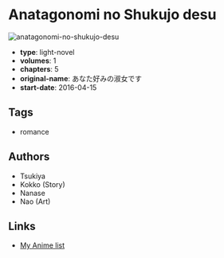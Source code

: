 # Anatagonomi no Shukujo desu

![anatagonomi-no-shukujo-desu](https://cdn.myanimelist.net/images/manga/2/199552.jpg)

-   **type**: light-novel
-   **volumes**: 1
-   **chapters**: 5
-   **original-name**: あなた好みの淑女です
-   **start-date**: 2016-04-15

## Tags

-   romance

## Authors

-   Tsukiya
-   Kokko (Story)
-   Nanase
-   Nao (Art)

## Links

-   [My Anime list](https://myanimelist.net/manga/109021/Anatagonomi_no_Shukujo_desu)
